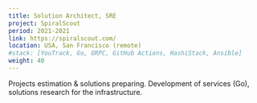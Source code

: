 ```yaml
---
title: Solution Architect, SRE
project: SpiralScout
period: 2021-2021
link: https://spiralscout.com/
location: USA, San Francisco (remote)
#stack: [YouTrack, Go, GRPC, GitHub Actions, HashiStack, Ansible]
weight: 40
---
```


Projects estimation & solutions preparing. Development of services (Go), solutions research for the infrastructure.

